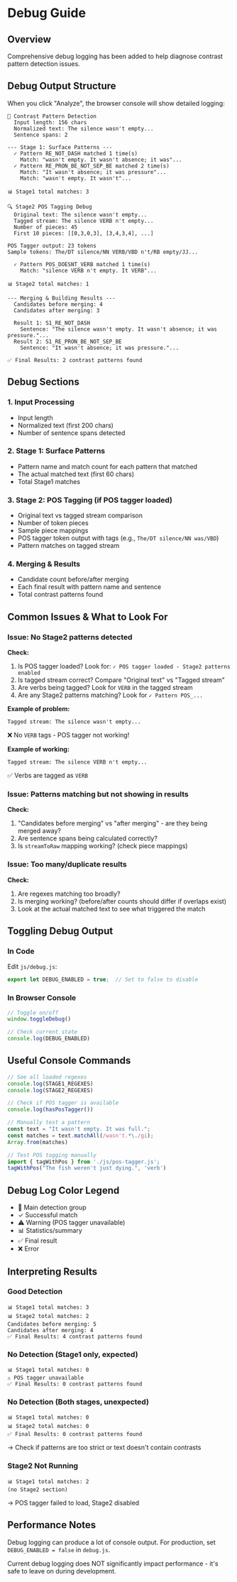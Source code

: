 # Debug Guide

## Overview

Comprehensive debug logging has been added to help diagnose contrast pattern detection issues.

## Debug Output Structure

When you click "Analyze", the browser console will show detailed logging:

```
🔎 Contrast Pattern Detection
  Input length: 156 chars
  Normalized text: The silence wasn't empty...
  Sentence spans: 2

--- Stage 1: Surface Patterns ---
  ✓ Pattern RE_NOT_DASH matched 1 time(s)
    Match: "wasn't empty. It wasn't absence; it was"...
  ✓ Pattern RE_PRON_BE_NOT_SEP_BE matched 2 time(s)
    Match: "It wasn't absence; it was pressure"...
    Match: "wasn't empty. It wasn't"...

📊 Stage1 total matches: 3

🔍 Stage2 POS Tagging Debug
  Original text: The silence wasn't empty...
  Tagged stream: The silence VERB n't empty...
  Number of pieces: 45
  First 10 pieces: [[0,3,0,3], [3,4,3,4], ...]

POS Tagger output: 23 tokens
Sample tokens: The/DT silence/NN VERB/VBD n't/RB empty/JJ...

  ✓ Pattern POS_DOESNT_VERB matched 1 time(s)
    Match: "silence VERB n't empty. It VERB"...

📊 Stage2 total matches: 1

--- Merging & Building Results ---
  Candidates before merging: 4
  Candidates after merging: 3

  Result 1: S1_RE_NOT_DASH
    Sentence: "The silence wasn't empty. It wasn't absence; it was pressure."...
  Result 2: S1_RE_PRON_BE_NOT_SEP_BE
    Sentence: "It wasn't absence; it was pressure."...

✅ Final Results: 2 contrast patterns found
```

## Debug Sections

### 1. **Input Processing**
- Input length
- Normalized text (first 200 chars)
- Number of sentence spans detected

### 2. **Stage 1: Surface Patterns**
- Pattern name and match count for each pattern that matched
- The actual matched text (first 60 chars)
- Total Stage1 matches

### 3. **Stage 2: POS Tagging** (if POS tagger loaded)
- Original text vs tagged stream comparison
- Number of token pieces
- Sample piece mappings
- POS tagger token output with tags (e.g., `The/DT silence/NN was/VBD`)
- Pattern matches on tagged stream

### 4. **Merging & Results**
- Candidate count before/after merging
- Each final result with pattern name and sentence
- Total contrast patterns found

## Common Issues & What to Look For

### Issue: No Stage2 patterns detected

**Check:**
1. Is POS tagger loaded? Look for: `✓ POS tagger loaded - Stage2 patterns enabled`
2. Is tagged stream correct? Compare "Original text" vs "Tagged stream"
3. Are verbs being tagged? Look for `VERB` in the tagged stream
4. Are any Stage2 patterns matching? Look for `✓ Pattern POS_...`

**Example of problem:**
```
Tagged stream: The silence wasn't empty...
```
❌ No `VERB` tags - POS tagger not working!

**Example of working:**
```
Tagged stream: The silence VERB n't empty...
```
✅ Verbs are tagged as `VERB`

### Issue: Patterns matching but not showing in results

**Check:**
1. "Candidates before merging" vs "after merging" - are they being merged away?
2. Are sentence spans being calculated correctly?
3. Is `streamToRaw` mapping working? (check piece mappings)

### Issue: Too many/duplicate results

**Check:**
1. Are regexes matching too broadly?
2. Is merging working? (before/after counts should differ if overlaps exist)
3. Look at the actual matched text to see what triggered the match

## Toggling Debug Output

### In Code
Edit `js/debug.js`:
```javascript
export let DEBUG_ENABLED = true;  // Set to false to disable
```

### In Browser Console
```javascript
// Toggle on/off
window.toggleDebug()

// Check current state
console.log(DEBUG_ENABLED)
```

## Useful Console Commands

```javascript
// See all loaded regexes
console.log(STAGE1_REGEXES)
console.log(STAGE2_REGEXES)

// Check if POS tagger is available
console.log(hasPosTagger())

// Manually test a pattern
const text = "It wasn't empty. It was full.";
const matches = text.matchAll(/wasn't.*\./gi);
Array.from(matches)

// Test POS tagging manually
import { tagWithPos } from './js/pos-tagger.js';
tagWithPos("The fish weren't just dying.", 'verb')
```

## Debug Log Color Legend

- 🔎 Main detection group
- ✓ Successful match
- ⚠ Warning (POS tagger unavailable)
- 📊 Statistics/summary
- ✅ Final result
- ❌ Error

## Interpreting Results

### Good Detection
```
📊 Stage1 total matches: 3
📊 Stage2 total matches: 2
Candidates before merging: 5
Candidates after merging: 4
✅ Final Results: 4 contrast patterns found
```

### No Detection (Stage1 only, expected)
```
📊 Stage1 total matches: 0
⚠ POS tagger unavailable
✅ Final Results: 0 contrast patterns found
```

### No Detection (Both stages, unexpected)
```
📊 Stage1 total matches: 0
📊 Stage2 total matches: 0
✅ Final Results: 0 contrast patterns found
```
→ Check if patterns are too strict or text doesn't contain contrasts

### Stage2 Not Running
```
📊 Stage1 total matches: 2
(no Stage2 section)
```
→ POS tagger failed to load, Stage2 disabled

## Performance Notes

Debug logging can produce a lot of console output. For production, set `DEBUG_ENABLED = false` in `debug.js`.

Current debug logging does NOT significantly impact performance - it's safe to leave on during development.

